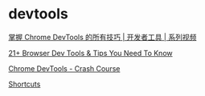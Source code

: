 # devtools

[掌握 Chrome DevTools 的所有技巧 | 开发者工具 | 系列视频](https://www.bilibili.com/video/BV1jM411K7cr)

[21+ Browser Dev Tools & Tips You Need To Know](https://www.youtube.com/watch?v=TcTSqhpm80Y)

[Chrome DevTools - Crash Course](https://youtu.be/gTVpBbFWry8)

[Shortcuts](https://developer.chrome.com/docs/devtools/shortcuts?hl=zh-cn)

